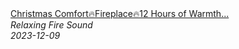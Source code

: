 <!--2024-01-14 01:04:00-->
<div class="yb">
  <a class="nodecor" href="/posts.html?relaks/christmas_comfortfireplace12_hours_of_warmth_and_crackling_fire_sounds">
    <img class="preview" data-videoid="_r082-o3Obw" src="https://i.ytimg.com/vi/_r082-o3Obw/hqdefault.jpg" align="middle" alt="">
  </a>
  <div class="inlbl text">
    <a class="nodecor" href="/posts.html?relaks/christmas_comfortfireplace12_hours_of_warmth_and_crackling_fire_sounds">Christmas Comfort🔥Fireplace🔥12 Hours of Warmth...</a><br>
    <i class="smaller2">Relaxing Fire Sound</i><br>
    <i class="smaller3">2023-12-09</i>
  </div>
</div>
